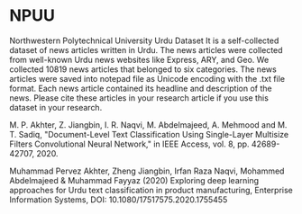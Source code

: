 # NPUU
Northwestern Polytechnical University Urdu Dataset
It is a self-collected dataset of news articles written in Urdu. The news articles were collected from well-known Urdu news websites like Express, ARY, and Geo. We collected 10819 news articles that belonged to six categories. The news articles were saved into notepad file as Unicode encoding with the .txt file format. Each news article contained its headline and description of the news. 
Please cite these articles in your research article if you use this dataset in your research.

M. P. Akhter, Z. Jiangbin, I. R. Naqvi, M. Abdelmajeed, A. Mehmood and M. T. Sadiq, "Document-Level Text Classification Using Single-Layer Multisize Filters Convolutional Neural Network," in IEEE Access, vol. 8, pp. 42689-42707, 2020.

Muhammad Pervez Akhter, Zheng Jiangbin, Irfan Raza Naqvi, Mohammed Abdelmajeed & Muhammad Fayyaz (2020) Exploring deep learning approaches for Urdu text classification in product manufacturing, Enterprise Information Systems, DOI: 10.1080/17517575.2020.1755455

